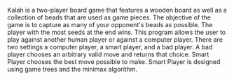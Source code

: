 Kalah is a two-player board game that features a wooden board as well as a collection of beads that are used as game pieces. The objective of the game is to capture as many of your opponent's beads as possible. The player with the most seeds at the end wins. This program allows the user to play against another human player or against a computer player. There are two settings a computer player, a smart player, and a bad player. A bad player chooses an arbitrary valid move and returns that choice. Smart Player chooses the best move possible to make. Smart Player is designed using game trees and the minimax algorithm. 
